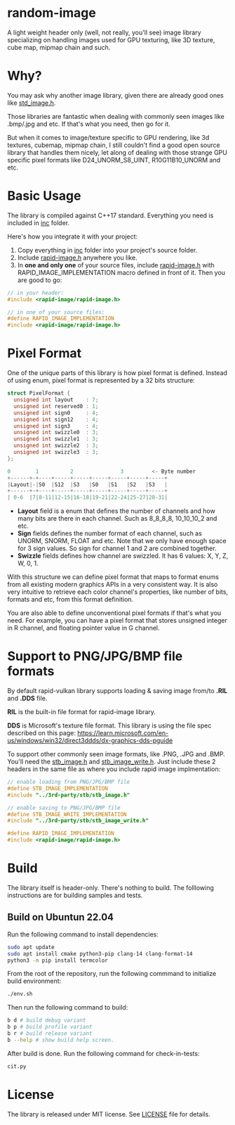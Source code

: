# random-image
A light weight header only (well, not really, you'll see) image library specializing on handling images used for GPU texturing, like 3D texture, cube map, mipmap chain and such.

# Why?
You may ask why another image library, given there are already good ones like [std_image.h](https://github.com/nothings/stb/blob/master/stb_image.h).

Those libraries are fantastic when dealing with commonly seen images like .bmp/.jpg and etc. If that's what you need, then go for it.

But when it comes to image/texture specific to GPU rendering, like 3d textures, cubemap, mipmap chain, I still couldn't find a good open source library that handles them nicely, let along of dealing with those strange GPU specific pixel formats like D24_UNORM_S8_UINT, R10G11B10_UNORM and etc.

# Basic Usage
The library is compiled against C++17 standard. Everything you need is included in [inc](inc) folder.

Here's how you integrate it with your project:

1. Copy everything in [inc](inc) folder into your project's source folder.
2. Include [rapid-image.h](inc/rapid-image/rapid-image.h) anywhere you like.
3. In **one and only one** of your source files, include [rapid-image.h](inc/rapid-image/rapid-image.h) with RAPID_IMAGE_IMPLEMENTATION macro defined in front of it. Then you are good to go:

```c
// in your header:
#include <rapid-image/rapid-image.h>

// in one of your source files:
#define RAPID_IMAGE_IMPLEMENTATION
#include <rapid-image/rapid-image.h>
```

# Pixel Format

One of the unique parts of this library is how pixel format is defined. Instead of using enum, pixel format is represented by a 32 bits structure:

```c
struct PixelFormat {
  unsigned int layout    : 7;
  unsigned int reserved0 : 1;
  unsigned int sign0     : 4;
  unsigned int sign12    : 4;
  unsigned int sign3     : 4;
  unsigned int swizzle0  : 3;
  unsigned int swizzle1  : 3;
  unsigned int swizzle2  : 3;
  unsigned int swizzle3  : 3;
};

0        1          2               3         <- Byte number
+------+-+----+-----+-----+-----+-----+-----+-----+     
|Layout|-|S0  |S12  |S3   |S0   |S1   |S2   |S3   |
+------+-+----+-----+-----+-----+-----+-----+-----+ 
| 0-6  |7|8-11|12-15|16-18|19-21|22-24|25-27|28-31|
```

- **Layout** field is a enum that defines the number of channels and how many bits are there in each channel. Such as 8_8_8_8, 10_10_10_2 and etc.
- **Sign** fields defines the number format of each channel, such as UNORM, SNORM, FLOAT and etc. Note that we only have enough space for 3 sign values. So sign for channel 1 and 2 are combined together.
- **Swizzle** fields defines how channel are swizzled. It has 6 values: X, Y, Z, W, 0, 1.

With this structure we can define pixel format that maps to format enums from all existing modern graphics APIs in a very consistent way. It is also very intuitive to retrieve each color channel's properties, like number of bits, formats and etc, from this format definition.

You are also able to define unconventional pixel formats if that's what you need. For example, you can have a pixel format that stores unsigned integer in R channel, and floating pointer value in G channel.

# Support to PNG/JPG/BMP file formats
By default rapid-vulkan library supports loading & saving image from/to **.RIL** and **.DDS** file.

**RIL** is the built-in file format for rapid-image library.

**DDS** is Microsoft's texture file format. This library is using the file spec described on this page: https://learn.microsoft.com/en-us/windows/win32/direct3ddds/dx-graphics-dds-pguide

To support other commonly seen image formats, like .PNG, .JPG and .BMP. You'll need the [stb_image.h](https://github.com/nothings/stb/blob/master/stb_image.h) and [stb_image_write.h](https://github.com/nothings/stb/blob/master/stb_image_write.h). Just include these 2 headers in the same file as where you include rapid image implmentation:

```c
// enable loading from PNG/JPG/BMP file
#define STB_IMAGE_IMPLEMENTATION
#include "../3rd-party/stb/stb_image.h"

// enable saving to PNG/JPG/BMP file
#define STB_IMAGE_WRITE_IMPLEMENTATION
#include "../3rd-party/stb/stb_image_write.h"

#define RAPID_IMAGE_IMPLEMENTATION
#include <rapid-image/rapid-image.h>
```

# Build
The library itself is header-only. There's nothing to build. The folllowing instructions are for building samples and tests.

## Build on Ubuntun 22.04

Run the following command to install dependencies:
```sh
sudo apt update
sudo apt install cmake python3-pip clang-14 clang-format-14
python3 -m pip install termcolor
```

From the root of the repository, run the following commmand to initialize build environment:
```sh
./env.sh
```

Then run the following command to build:

```sh
b d # build debug variant
b p # build profile variant
b r # build release variant
b --help # show build help screen.
```

After build is done. Run the following command for check-in-tests:
```sh
cit.py
```

# License
The library is released under MIT license. See [LICENSE](LICENSE) file for details.
